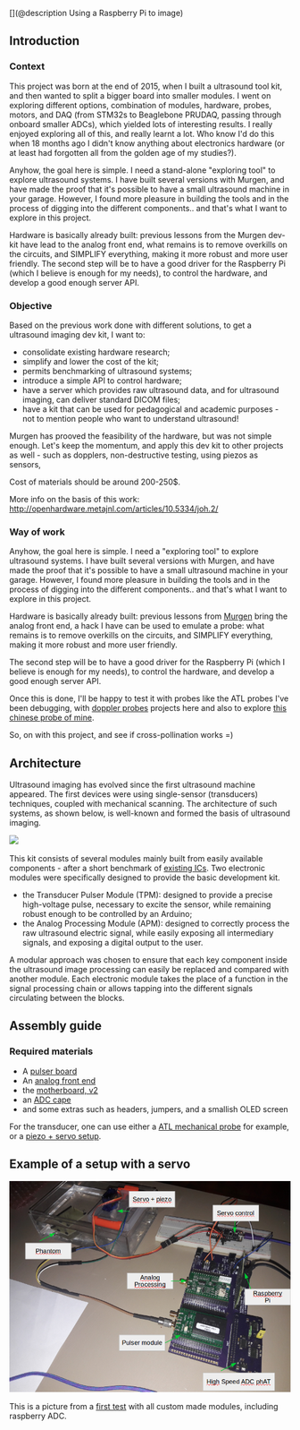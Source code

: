 
[](@description Using a Raspberry Pi to image)

## Introduction


### Context 

This project was born at the end of 2015, when I built a ultrasound tool kit, and then wanted to split a bigger board into smaller modules. I went on exploring different options, combination of modules, hardware, probes, motors, and DAQ (from STM32s to Beaglebone PRUDAQ, passing through onboard smaller ADCs), which yielded lots of interesting results. I really enjoyed exploring all of this, and really learnt a lot. Who know I'd do this when 18 months ago I didn't know anything about electronics hardware (or at least had forgotten all from the golden age of my studies?).

Anyhow, the goal here is simple. I need a stand-alone "exploring tool" to explore ultrasound systems. I have built several versions with Murgen, and have made the proof that it's possible to have a small ultrasound machine in your garage. However, I found more pleasure in building the tools and in the process of digging into the different components.. and that's what I want to explore in this project.

Hardware is basically already built: previous lessons from the Murgen dev-kit have lead to the analog front end, what remains is to remove overkills on the circuits, and SIMPLIFY everything, making it more robust and more user friendly. The second step will be to have a good driver for the Raspberry Pi (which I believe is enough for my needs), to control the hardware, and develop a good enough server API.


### Objective

Based on the previous work done with different solutions, to get a ultrasound imaging dev kit, I want to:

- consolidate existing hardware research;
- simplify and lower the cost of the kit;
- permits benchmarking of ultrasound systems;
- introduce a simple API to control hardware;
- have a server which provides raw ultrasound data, and for ultrasound imaging, can deliver standard DICOM files;
- have a kit that can be used for pedagogical and academic purposes - not to mention people who want to understand ultrasound!

Murgen has prooved the feasibility of the hardware, but was not simple enough. Let's keep the momentum, and apply this dev kit to other projects as well - such as dopplers, non-destructive testing, using piezos as sensors,

Cost of materials should be around 200-250$.

More info on the basis of this work: http://openhardware.metajnl.com/articles/10.5334/joh.2/

### Way of work

Anyhow, the goal here is simple. I need a "exploring tool" to explore ultrasound systems. I have built several versions with Murgen, and have made the proof that it's possible to have a small ultrasound machine in your garage. However, I found more pleasure in building the tools and in the process of digging into the different components.. and that's what I want to explore in this project.

Hardware is basically already built: previous lessons from [Murgen](https://hackaday.io/project/9281-murgen) bring the analog front end, a hack I have can be used to emulate a probe: what remains is to remove overkills on the circuits, and SIMPLIFY everything, making it more robust and more user friendly.

The second step will be to have a good driver for the Raspberry Pi (which I believe is enough for my needs), to control the hardware, and develop a good enough server API.

Once this is done, I'll be happy to test it with probes like the ATL probes I've been debugging, with [doppler probes](https://hackaday.io/project/19685-early-and-low-cost-detection-of-heart-failure) projects here and also to explore [this chinese probe of mine](https://hackaday.io/project/20533-improving-a-chinese-wireless-ultrasound-probe).

So, on with this project, and see if cross-pollination works =) 

## Architecture

Ultrasound imaging has evolved since the first ultrasound machine appeared. The first devices were using single-sensor (transducers) techniques, coupled with mechanical scanning. The architecture of such systems, as shown below, is well-known and formed the basis of ultrasound imaging.

![](http://openhardware.metajnl.com/articles/10.5334/joh.2/joh-1-2-g1.png/?action=download)

This kit consists of several modules mainly built from easily available components - after a short benchmark of [existing ICs](https://kelu124.gitbooks.io/echomods/content/Chapter6/bench.html). Two electronic modules were specifically designed to provide the basic development kit. 

* the Transducer Pulser Module (TPM): designed to provide a precise high-voltage pulse, necessary to excite the sensor, while remaining robust enough to be controlled by an Arduino;
* the Analog Processing Module (APM): designed to correctly process the raw ultrasound electric signal, while easily exposing all intermediary signals, and exposing a digital output to the user.

A modular approach was chosen to ensure that each key component inside the ultrasound image processing can easily be replaced and compared with another module. Each electronic module takes the place of a function in the signal processing chain or allows tapping into the different signals circulating between the blocks. 

## Assembly guide 

### Required materials

* A [pulser board](/tobo/)
* An [analog front end](/goblin/)
* the [motherboard, v2](/doj/)
* an [ADC cape](https://github.com/kelu124/bomanz/)
* and some extras such as headers, jumpers, and a smallish OLED screen

For the transducer, one can use either a [ATL mechanical probe](/retroATL3/) for example, or a [piezo + servo setup](/cletus). 

## Example of a setup with a servo

![](/elmo/data/arduino/setup.png)

This is a picture from a [first test](/elmo/data/arduino/20170611-arduino.md) with all custom made modules, including raspberry ADC.







